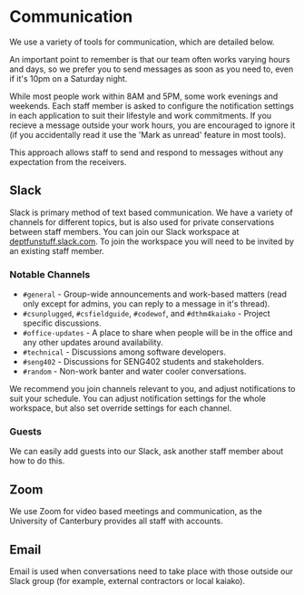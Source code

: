 # Communication

We use a variety of tools for communication, which are detailed below.

An important point to remember is that our team often works varying hours and days, so we prefer you to send messages as soon as you need to, even if it's 10pm on a Saturday night.

While most people work within 8AM and 5PM, some work evenings and weekends.
Each staff member is asked to configure the notification settings in each application to suit their lifestyle and work commitments.
If you recieve a message outside your work hours, you are encouraged to ignore it (if you accidentally read it use the 'Mark as unread' feature in most tools).

This approach allows staff to send and respond to messages without any expectation from the receivers.

## Slack

Slack is primary method of text based communication.
We have a variety of channels for different topics, but is also used for private conservations between staff members.
You can join our Slack workspace at [deptfunstuff.slack.com](https://deptfunstuff.slack.com).
To join the workspace you will need to be invited by an existing staff member.

### Notable Channels

- `#general` - Group-wide announcements and work-based matters (read only except for admins, you can reply to a message in it's thread).
- `#csunplugged`, `#csfieldguide`, `#codewof`, and `#dthm4kaiako` - Project specific discussions.
- `#office-updates` - A place to share when people will be in the office and any other updates around availability.
- `#technical` - Discussions among software developers.
- `#seng402` - Discussions for SENG402 students and stakeholders.
- `#random` - Non-work banter and water cooler conversations.

We recommend you join channels relevant to you, and adjust notifications to suit your schedule.
You can adjust notification settings for the whole workspace, but also set override settings for each channel.

### Guests

We can easily add guests into our Slack, ask another staff member about how to do this.

## Zoom

We use Zoom for video based meetings and communication, as the University of Canterbury provides all staff with accounts.

## Email

Email is used when conversations need to take place with those outside our Slack group (for example, external contractors or local kaiako).
